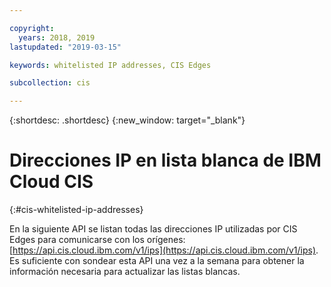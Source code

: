 ```yaml
---

copyright:
  years: 2018, 2019
lastupdated: "2019-03-15"

keywords: whitelisted IP addresses, CIS Edges

subcollection: cis

---
```

{:shortdesc: .shortdesc}
{:new_window: target="_blank"}

# Direcciones IP en lista blanca de IBM Cloud CIS
{:#cis-whitelisted-ip-addresses}

En la siguiente API se listan todas las direcciones IP utilizadas por CIS Edges para comunicarse con los orígenes: [https://api.cis.cloud.ibm.com/v1/ips](https://api.cis.cloud.ibm.com/v1/ips). Es suficiente con sondear esta API una vez a la semana para obtener la información necesaria para actualizar las listas blancas.
